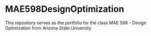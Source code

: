 # MAE598DesignOptimization
This repository serves as the portfolio for the class MAE 598 - Design Optimization from Arizona State University 
